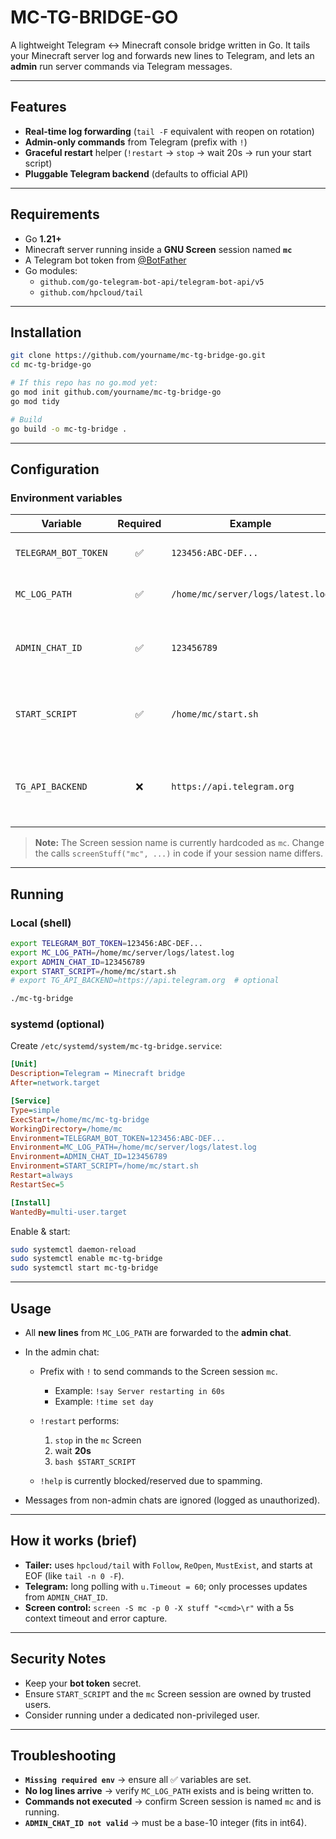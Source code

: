 # MC-TG-BRIDGE-GO

A lightweight Telegram ↔ Minecraft console bridge written in Go.
It tails your Minecraft server log and forwards new lines to Telegram, and lets an **admin** run server commands via Telegram messages.

---

## Features

- **Real-time log forwarding** (`tail -F` equivalent with reopen on rotation)
- **Admin-only commands** from Telegram (prefix with `!`)
- **Graceful restart** helper (`!restart` → `stop` → wait 20s → run your start script)
- **Pluggable Telegram backend** (defaults to official API)

---

## Requirements

- Go **1.21+**
- Minecraft server running inside a **GNU Screen** session named **`mc`**
- A Telegram bot token from [@BotFather](https://t.me/BotFather)
- Go modules:
  - `github.com/go-telegram-bot-api/telegram-bot-api/v5`
  - `github.com/hpcloud/tail`

---

## Installation

```bash
git clone https://github.com/yourname/mc-tg-bridge-go.git
cd mc-tg-bridge-go

# If this repo has no go.mod yet:
go mod init github.com/yourname/mc-tg-bridge-go
go mod tidy

# Build
go build -o mc-tg-bridge .
````

---

## Configuration

### Environment variables

| Variable             | Required | Example                           | Description                                             |
| -------------------- | :------: | --------------------------------- | ------------------------------------------------------- |
| `TELEGRAM_BOT_TOKEN` |     ✅    | `123456:ABC-DEF...`               | Bot token from @BotFather                               |
| `MC_LOG_PATH`        |     ✅    | `/home/mc/server/logs/latest.log` | Path to the server log to tail                          |
| `ADMIN_CHAT_ID`      |     ✅    | `123456789`                       | Telegram **chat ID** allowed to issue commands          |
| `START_SCRIPT`       |     ✅    | `/home/mc/start.sh`               | Script used to start the server (run by `!restart`)     |
| `TG_API_BACKEND`     |     ❌    | `https://api.telegram.org`        | Custom Telegram API base; defaults to official if unset |

> **Note:** The Screen session name is currently hardcoded as `mc`.
> Change the calls `screenStuff("mc", ...)` in code if your session name differs.

---

## Running

### Local (shell)

```bash
export TELEGRAM_BOT_TOKEN=123456:ABC-DEF...
export MC_LOG_PATH=/home/mc/server/logs/latest.log
export ADMIN_CHAT_ID=123456789
export START_SCRIPT=/home/mc/start.sh
# export TG_API_BACKEND=https://api.telegram.org  # optional

./mc-tg-bridge
```

### systemd (optional)

Create `/etc/systemd/system/mc-tg-bridge.service`:

```ini
[Unit]
Description=Telegram ↔ Minecraft bridge
After=network.target

[Service]
Type=simple
ExecStart=/home/mc/mc-tg-bridge
WorkingDirectory=/home/mc
Environment=TELEGRAM_BOT_TOKEN=123456:ABC-DEF...
Environment=MC_LOG_PATH=/home/mc/server/logs/latest.log
Environment=ADMIN_CHAT_ID=123456789
Environment=START_SCRIPT=/home/mc/start.sh
Restart=always
RestartSec=5

[Install]
WantedBy=multi-user.target
```

Enable & start:

```bash
sudo systemctl daemon-reload
sudo systemctl enable mc-tg-bridge
sudo systemctl start mc-tg-bridge
```

---

## Usage

* All **new lines** from `MC_LOG_PATH` are forwarded to the **admin chat**.
* In the admin chat:

  * Prefix with `!` to send commands to the Screen session `mc`.

    * Example: `!say Server restarting in 60s`
    * Example: `!time set day`
  * `!restart` performs:

    1. `stop` in the `mc` Screen
    2. wait **20s**
    3. `bash $START_SCRIPT`
  * `!help` is currently blocked/reserved due to spamming.
* Messages from non-admin chats are ignored (logged as unauthorized).

---

## How it works (brief)

* **Tailer:** uses `hpcloud/tail` with `Follow`, `ReOpen`, `MustExist`, and starts at EOF (like `tail -n 0 -F`).
* **Telegram:** long polling with `u.Timeout = 60`; only processes updates from `ADMIN_CHAT_ID`.
* **Screen control:** `screen -S mc -p 0 -X stuff "<cmd>\r"` with a 5s context timeout and error capture.

---

## Security Notes

* Keep your **bot token** secret.
* Ensure `START_SCRIPT` and the `mc` Screen session are owned by trusted users.
* Consider running under a dedicated non-privileged user.

---

## Troubleshooting

* **`Missing required env`** → ensure all ✅ variables are set.
* **No log lines arrive** → verify `MC_LOG_PATH` exists and is being written to.
* **Commands not executed** → confirm Screen session is named `mc` and is running.
* **`ADMIN_CHAT_ID not valid`** → must be a base-10 integer (fits in int64).
